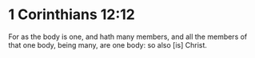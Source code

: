 # 1 Corinthians 12:12

For as the body is one, and hath many members, and all the members of that one body, being many, are one body: so also [is] Christ.